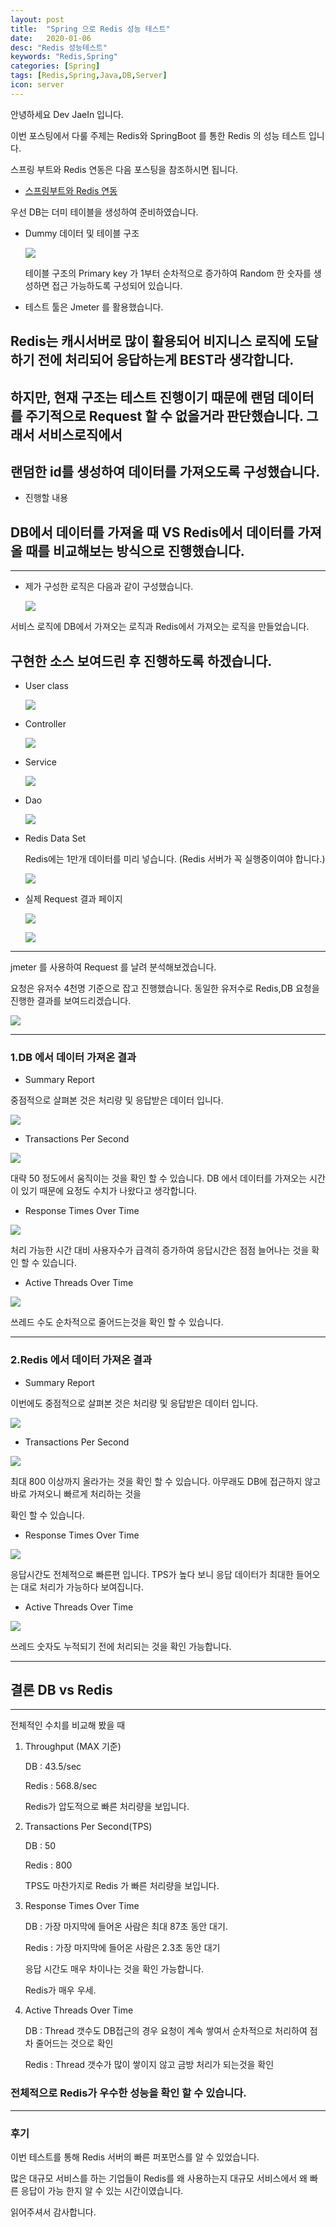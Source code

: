 ```yaml
---
layout: post
title:  "Spring 으로 Redis 성능 테스트"
date:   2020-01-06
desc: "Redis 성능테스트"
keywords: "Redis,Spring"
categories: [Spring]
tags: [Redis,Spring,Java,DB,Server]
icon: server
---
```

안녕하세요 Dev JaeIn 입니다.

이번 포스팅에서 다룰 주제는 Redis와 SpringBoot 를 통한 Redis 의 성능 테스트 입니다.

스프링 부트와 Redis 연동은 다음 포스팅을 참조하시면 됩니다.

- [스프링부트와 Redis 연동](https://jjjwodls.github.io/spring/2020/01/06/Redis-Spring-Connect.html)

우선 DB는 더미 테이블을 생성하여 준비하였습니다.

* Dummy 데이터 및 테이블 구조
  
  ![](/assets/img/blog/2020-01-06-Redis-Performance/2020-01-06-13-08-35.png)

  테이블 구조의 Primary key 가 1부터 순차적으로 증가하여 Random 한 숫자를 생성하면 접근 가능하도록 구성되어 있습니다.

* 테스트 툴은 Jmeter 를 활용했습니다.

## Redis는 캐시서버로 많이 활용되어 비지니스 로직에 도달하기 전에 처리되어 응답하는게 BEST라 생각합니다.

## 하지만, 현재 구조는 테스트 진행이기 때문에 랜덤 데이터를 주기적으로 Request 할 수 없을거라 판단했습니다. 그래서 서비스로직에서 

## 랜덤한 id를 생성하여 데이터를 가져오도록 구성했습니다. 

* 진행할 내용

## DB에서 데이터를 가져올 때 VS Redis에서 데이터를 가져 올 때를 비교해보는 방식으로 진행했습니다.

***

* 제가 구성한 로직은 다음과 같이 구성했습니다.
  
  ![](/assets/img/blog/2020-01-06-Redis-Performance/2020-01-06-13-13-40.png)
  
서비스 로직에 DB에서 가져오는 로직과 Redis에서 가져오는 로직을 만들었습니다.

## 구현한 소스 보여드린 후 진행하도록 하겠습니다.

* User class
  
  ![](/assets/img/blog/2020-01-06-Redis-Performance/2020-01-06-14-41-44.png)

* Controller
  
  ![](/assets/img/blog/2020-01-06-Redis-Performance/2020-01-06-14-43-29.png)

* Service
 
  ![](/assets/img/blog/2020-01-06-Redis-Performance/2020-01-06-14-43-47.png)

* Dao
  
  ![](/assets/img/blog/2020-01-06-Redis-Performance/2020-01-06-14-38-58.png)

* Redis Data Set
  
  Redis에는 1만개 데이터를 미리 넣습니다. (Redis 서버가 꼭 실행중이여야 합니다.)

  ![](/assets/img/blog/2020-01-06-Redis-Performance/2020-01-06-14-40-49.png)

* 실제 Request 결과 페이지
  
  ![](/assets/img/blog/2020-01-06-Redis-Performance/2020-01-06-14-45-45.png)

  ![](/assets/img/blog/2020-01-06-Redis-Performance/2020-01-06-14-46-00.png)

***

jmeter 를 사용하여 Request 를 날려 분석해보겠습니다.

요청은 유저수 4천명 기준으로 잡고 진행했습니다. 동일한 유저수로 Redis,DB 요청을 진행한 결과를 보여드리겠습니다.

![](/assets/img/blog/2020-01-06-Redis-Performance/2020-01-06-13-31-56.png)

***

### 1.DB 에서 데이터 가져온 결과 

* Summary Report

중점적으로 살펴본 것은 처리량 및 응답받은 데이터 입니다.

![](/assets/img/blog/2020-01-06-Redis-Performance/2020-01-06-13-41-46.png)

* Transactions Per Second

![](/assets/img/blog/2020-01-06-Redis-Performance/2020-01-06-13-45-40.png)

대략 50 정도에서 움직이는 것을 확인 할 수 있습니다. DB 에서 데이터를 가져오는 시간이 있기 때문에 요정도 수치가 나왔다고 생각합니다.

* Response Times Over Time

![](/assets/img/blog/2020-01-06-Redis-Performance/2020-01-06-13-48-16.png)

처리 가능한 시간 대비 사용자수가 급격히 증가하여 응답시간은 점점 늘어나는 것을 확인 할 수 있습니다.

* Active Threads Over Time

![](/assets/img/blog/2020-01-06-Redis-Performance/2020-01-06-13-49-14.png)

쓰레드 수도 순차적으로 줄어드는것을 확인 할 수 있습니다.

***

### 2.Redis 에서 데이터 가져온 결과 

* Summary Report

이번에도 중점적으로 살펴본 것은 처리량 및 응답받은 데이터 입니다.

![](/assets/img/blog/2020-01-06-Redis-Performance/2020-01-06-13-50-53.png)

* Transactions Per Second

![](/assets/img/blog/2020-01-06-Redis-Performance/2020-01-06-13-51-44.png)

최대 800 이상까지 올라가는 것을 확인 할 수 있습니다. 아무래도 DB에 접근하지 않고 바로 가져오니 빠르게 처리하는 것을

확인 할 수 있습니다.

* Response Times Over Time

![](/assets/img/blog/2020-01-06-Redis-Performance/2020-01-06-13-51-54.png)

응답시간도 전체적으로 빠른편 입니다. TPS가 높다 보니 응답 데이터가 최대한 들어오는 대로 처리가 가능하다 보여집니다.

* Active Threads Over Time

![](/assets/img/blog/2020-01-06-Redis-Performance/2020-01-06-13-52-12.png)

쓰레드 숫자도 누적되기 전에 처리되는 것을 확인 가능합니다.

***

## 결론 DB vs Redis

***

전체적인 수치를 비교해 봤을 때 

1. Throughput (MAX 기준)

      DB : 43.5/sec

      Redis : 568.8/sec

      Redis가 압도적으로 빠른 처리량을 보입니다.

2. Transactions Per Second(TPS)
   
      DB : 50 

      Redis : 800 

      TPS도 마찬가지로 Redis 가 빠른 처리량을 보입니다.

3. Response Times Over Time

      DB : 가장 마지막에 들어온 사람은 최대 87초 동안 대기.
      
      Redis : 가장 마지막에 들어온 사람은 2.3초 동안 대기

      응답 시간도 매우 차이나는 것을 확인 가능합니다.

      Redis가 매우 우세.

4. Active Threads Over Time

      DB : Thread 갯수도 DB접근의 경우 요청이 계속 쌓여서 순차적으로 처리하여 점차 줄어드는 것으로 확인
      
      Redis : Thread 갯수가 많이 쌓이지 않고 금방 처리가 되는것을 확인

### 전체적으로 Redis가 우수한 성능을 확인 할 수 있습니다.

***

### 후기

이번 테스트를 통해 Redis 서버의 빠른 퍼포먼스를 알 수 있었습니다.

많은 대규모 서비스를 하는 기업들이 Redis를 왜 사용하는지 대규모 서비스에서 왜 빠른 응답이 가능 한지 알 수 있는 시간이였습니다.

읽어주셔서 감사합니다. 


